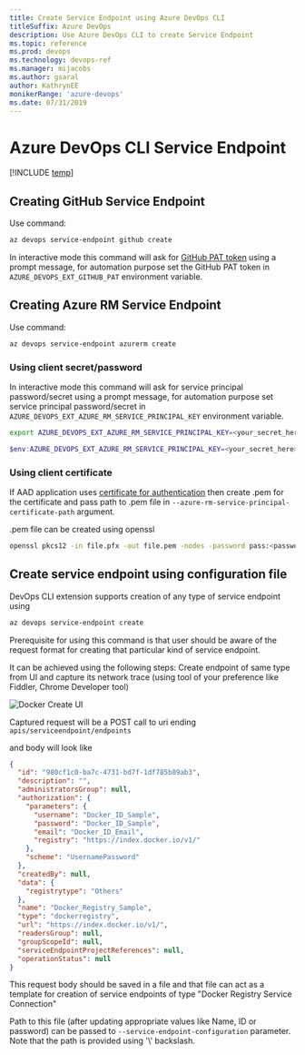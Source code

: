 ```yaml
---
title: Create Service Endpoint using Azure DevOps CLI  
titleSuffix: Azure DevOps 
description: Use Azure DevOps CLI to create Service Endpoint
ms.topic: reference 
ms.prod: devops 
ms.technology: devops-ref
ms.manager: mijacobs 
ms.author: gsaral
author: KathrynEE
monikerRange: 'azure-devops'
ms.date: 07/31/2019
---
```


# Azure DevOps CLI Service Endpoint

[!INCLUDE [temp](../includes/version-vsts-only.md)]

## Creating GitHub Service Endpoint

Use command:

```bash
az devops service-endpoint github create
```

In interactive mode this command will ask for [GitHub PAT token](https://help.github.com/en/articles/creating-a-personal-access-token-for-the-command-line) using a prompt message, for automation purpose set the GitHub PAT token in `AZURE_DEVOPS_EXT_GITHUB_PAT` environment variable.

## Creating Azure RM Service Endpoint

Use command:

```bash
az devops service-endpoint azurerm create
```

### Using client secret/password

In interactive mode this command will ask for service principal password/secret using a prompt message, for automation purpose set service principal password/secret in `AZURE_DEVOPS_EXT_AZURE_RM_SERVICE_PRINCIPAL_KEY` environment variable.

```bash
export AZURE_DEVOPS_EXT_AZURE_RM_SERVICE_PRINCIPAL_KEY=<your_secret_here>
```

```powershell
$env:AZURE_DEVOPS_EXT_AZURE_RM_SERVICE_PRINCIPAL_KEY=<your_secret_here>
```

### Using client certificate

If AAD application uses [certificate for authentication](/azure/active-directory/develop/active-directory-certificate-credentials) then create .pem for the certificate and pass path to .pem file in `--azure-rm-service-principal-certificate-path` argument.

.pem file can be created using openssl

```bash
openssl pkcs12 -in file.pfx -out file.pem -nodes -password pass:<password_here>
```

## Create service endpoint using configuration file

DevOps CLI extension supports creation of any type of service endpoint using

```bash
az devops service-endpoint create
```

Prerequisite for using this command is that user should be aware of the request format for creating that particular kind of service endpoint.

It can be achieved using the following steps:
Create endpoint of same type from UI and capture its network trace (using tool of your preference like Fiddler, Chrome Developer tool)

![Docker Create UI](media/DockerServiceEndpointCreateUI.png)

Captured request will be a POST call to uri ending
`apis/serviceendpoint/endpoints`

and body will look like

```json
{
  "id": "980cf1c0-ba7c-4731-bd7f-1df785b89ab3",
  "description": "",
  "administratorsGroup": null,
  "authorization": {
    "parameters": {
      "username": "Docker_ID_Sample",
      "password": "Docker_ID_Sample",
      "email": "Docker_ID_Email",
      "registry": "https://index.docker.io/v1/"
    },
    "scheme": "UsernamePassword"
  },
  "createdBy": null,
  "data": {
    "registrytype": "Others"
  },
  "name": "Docker_Registry_Sample",
  "type": "dockerregistry",
  "url": "https://index.docker.io/v1/",
  "readersGroup": null,
  "groupScopeId": null,
  "serviceEndpointProjectReferences": null,
  "operationStatus": null
}
```

This request body should be saved in a file and that file can act as a template for creation of service endpoints of type "Docker Registry Service Connection"

Path to this file (after updating appropriate values like Name, ID or password) can be passed to `--service-endpoint-configuration` parameter.
Note that the path is provided using '\\' backslash.
